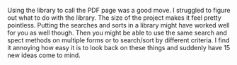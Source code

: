 Using the library to call the PDF page was a good move. I struggled to figure out what to do with the library. The size of the project makes it feel pretty pointless. Putting the searches and sorts in a library might have worked well for you as well though. Then you might be able to use the same search and spect methods on multiple forms or to search/sort by different criteria. I find it annoying how easy it is to look back on these things and suddenly have 15 new ideas come to mind. 